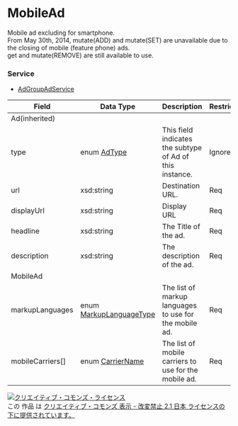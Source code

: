 # MobileAd
Mobile ad excluding for smartphone.<br>From May 30th, 2014, mutate(ADD) and mutate(SET) are unavailable due to the closing of mobile (feature phone) ads.<br>get and mutate(REMOVE) are still available to use.
### Service
+ [AdGroupAdService](../services/AdGroupAdService.md)

| Field | Data Type | Description | Restrictions | 
|---|---|---|---|
| Ad(inherited)||||||
| type| enum <a href="./AdType.md">AdType</a>| This field indicates the subtype of Ad of this instance.| Ignore| Ignore| Ignore |
| url| xsd:string| Destination URL.| Req| ReqUpdatable| Ignore |
| displayUrl| xsd:string| Display URL| Req| ReqUpdatable| Ignore |
| headline| xsd:string| The Title of the ad.| Req| ReqUpdatable| Ignore |
| description| xsd:string| The description of the ad.| Req| ReqUpdatable| Ignore |
| MobileAd||||||
| markupLanguages| enum <a href="./MarkupLanguageType.md">MarkupLanguageType</a>| The list of markup languages to use for the mobile ad.| Req| ReqUpdatable| Ignore |
| mobileCarriers[]| enum <a href="./CarrierName.md">CarrierName</a>| The list of mobile carriers to use for the mobile ad.| Req| ReqUpdatable| Ignore |
<a rel="license" href="http://creativecommons.org/licenses/by-nd/2.1/jp/"><img alt="クリエイティブ・コモンズ・ライセンス" style="border-width:0" src="https://i.creativecommons.org/l/by-nd/2.1/jp/88x31.png" /></a><br />この 作品 は <a rel="license" href="http://creativecommons.org/licenses/by-nd/2.1/jp/">クリエイティブ・コモンズ 表示 - 改変禁止 2.1 日本 ライセンスの下に提供されています。</a>
